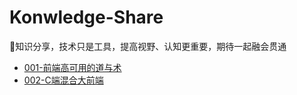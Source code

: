 # Konwledge-Share
🦁知识分享，技术只是工具，提高视野、认知更重要，期待一起融会贯通

+ [001-前端高可用的道与术](前端高可用的道与术.md)
+ [002-C端混合大前端](C端混合大前端.md)
